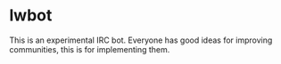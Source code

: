 # lwbot

This is an experimental IRC bot. Everyone has good ideas for improving communities, this is for implementing them.
